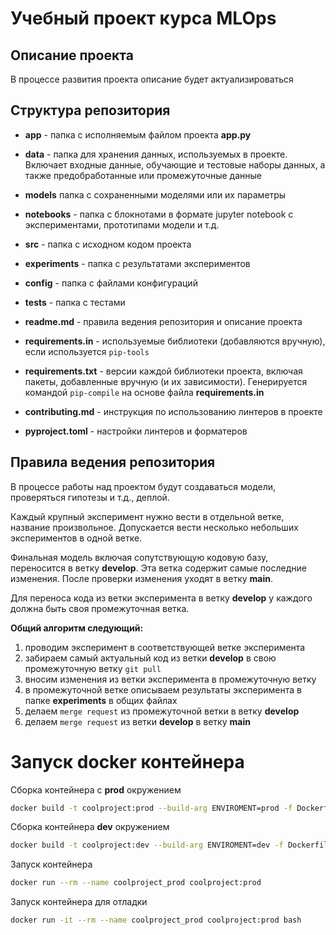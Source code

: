 # Учебный проект курса MLOps

## Описание проекта

В процессе развития проекта описание будет актуализироваться



## Структура репозитория

- **app** - папка с исполняемым файлом проекта **app.py**
- **data** - папка для хранения данных, используемых в проекте. Включает входные данные, обучающие и тестовые наборы данных, а также предобработанные или промежуточные данные
- **models** папка с сохраненными моделями или их параметры

- **notebooks** - папка с блокнотами в формате jupyter notebook с экспериментами, прототипами модели и т.д.

- **src** - папка с исходном кодом проекта
- **experiments** - папка с результатами экспериментов
- **config** - папка с файлами конфигураций
- **tests** - папка с тестами
- **readme.md** - правила ведения репозитория и описание проекта
- **requirements.in** - используемые библиотеки (добавляются вручную), если используется `pip-tools`
- **requirements.txt** - версии каждой библиотеки проекта, включая пакеты, добавленные вручную (и их зависимости). Генерируется командой `pip-compile` на основе файла **requirements.in**
- **contributing.md**  - инструкция по использованию линтеров в проекте
- **pyproject.toml**  - настройки линтеров и форматеров



## Правила ведения репозитория

В процессе работы над проектом будут создаваться модели, проверяться гипотезы и т.д., деплой.

Каждый крупный эксперимент нужно вести в отдельной ветке, название произвольное. Допускается вести несколько небольших экспериментов в одной ветке.

Финальная модель включая сопутствующую кодовую базу, переносится в ветку **develop**. Эта ветка содержит самые последние изменения. После проверки изменения уходят в ветку **main**.

Для переноса кода из ветки эксперимента в ветку **develop** у каждого должна быть своя промежуточная ветка.

**Общий алгоритм следующий:**

1. проводим эксперимент в соответствующей ветке эксперимента
2. забираем самый актуальный код из ветки **develop** в свою промежуточную ветку `git pull`
3. вносим изменения из ветки эксперимента в промежуточную ветку
4. в промежуточной ветке описываем результаты эксперимента в папке **experiments** в общих файлах
5. делаем `merge request` из промежуточной ветки в ветку **develop**
6. делаем `merge request` из ветки **develop** в ветку **main**



# Запуск docker контейнера

Сборка контейнера с **prod** окружением

```bash
docker build -t coolproject:prod --build-arg ENVIROMENT=prod -f Dockerfile .
```

Сборка контейнера **dev** окружением

```bash
docker build -t coolproject:dev --build-arg ENVIROMENT=dev -f Dockerfile .
```

Запуск контейнера

``` bash
docker run --rm --name coolproject_prod coolproject:prod
```

Запуск контейнера для отладки

```bash
docker run -it --rm --name coolproject_prod coolproject:prod bash
```



